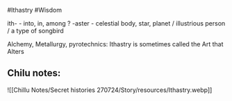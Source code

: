 #Ithastry #Wisdom 

ith- - into, in, among ?
-aster - celestial body, star, planet / illustrious person / a type of songbird

Alchemy, Metallurgy, pyrotechnics: Ithastry is sometimes called the Art that Alters

Chilu notes:
- 

![[Chillu Notes/Secret histories 270724/Story/resources/Ithastry.webp]]